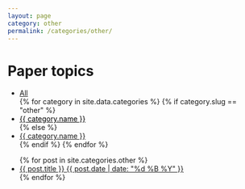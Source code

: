 ```yaml
---
layout: page
category: other
permalink: /categories/other/
---
```


# Paper topics

<div class="explore">
    <ul class="categories">
		<li class="categories__item"><a href="{{ '/notes' | prepend: site.baseurl }}">All</a></li>
        {% for category in site.data.categories %}
            {% if category.slug == "other" %}
              <li class="categories__item"><a href="{{ '/categories/' | append: category.slug | prepend: site.baseurl }}" style="text-decoration:underline;color:black">{{ category.name }}</a></li>
            {% else %}
              <li class="categories__item"><a href="{{ '/categories/' | append: category.slug | prepend: site.baseurl }}">{{ category.name }}</a></li>
            {% endif %}
        {% endfor %}
    </ul>
</div>

<ul class="list-posts">
    {% for post in site.categories.other %}
        <li class="post-teaser">
            <a href="{{ post.url | prepend: site.baseurl }}">
                <span class="post-teaser__title">{{ post.title }}</span>
                <span class="post-teaser__date">{{ post.date | date: "%d %B %Y" }}</span>
            </a>
        </li>
    {% endfor %}
</ul>
